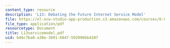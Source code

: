 ```yaml
---
content_type: resource
description: 'L13: Debating the Future Internet Service Model'
file: https://ol-ocw-studio-app-production.s3.amazonaws.com/courses/6-829-computer-networks-fall-2002/b46c7ba0a30e36916847592096bb4107_L13servicemodel.pdf
file_type: application/pdf
resourcetype: Document
title: L13servicemodel.pdf
uid: b46c7ba0-a30e-3691-6847-592096bb4107
---
```

